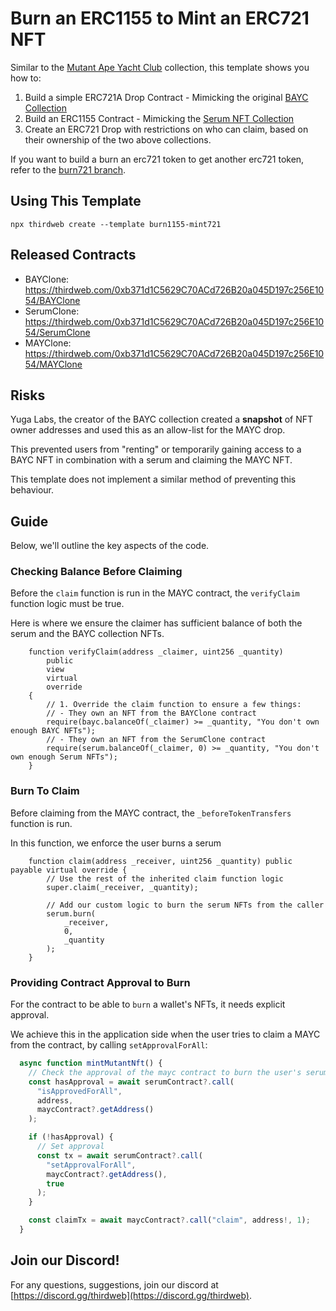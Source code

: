 # Burn an ERC1155 to Mint an ERC721 NFT

Similar to the [Mutant Ape Yacht Club](https://opensea.io/collection/mutant-ape-yacht-club) collection, this template shows you how to:

1. Build a simple ERC721A Drop Contract - Mimicking the original [BAYC Collection](https://opensea.io/collection/boredapeyachtclub)
2. Build an ERC1155 Contract - Mimicking the [Serum NFT Collection](https://opensea.io/collection/bored-ape-chemistry-club)
3. Create an ERC721 Drop with restrictions on who can claim, based on their ownership of the two above collections.

If you want to build a burn an erc721 token to get another erc721 token, refer to the [burn721 branch](https://github.com/thirdweb-example/burn1155-mint721/tree/burn721).

## Using This Template

```
npx thirdweb create --template burn1155-mint721
```

## Released Contracts

- BAYClone: https://thirdweb.com/0xb371d1C5629C70ACd726B20a045D197c256E1054/BAYClone
- SerumClone: https://thirdweb.com/0xb371d1C5629C70ACd726B20a045D197c256E1054/SerumClone
- MAYClone: https://thirdweb.com/0xb371d1C5629C70ACd726B20a045D197c256E1054/MAYClone

## Risks

Yuga Labs, the creator of the BAYC collection created a **snapshot** of NFT owner addresses and used this as an allow-list for the MAYC drop.

This prevented users from "renting" or temporarily gaining access to a BAYC NFT in combination with a serum and claiming the MAYC NFT.

This template does not implement a similar method of preventing this behaviour.

## Guide

Below, we'll outline the key aspects of the code.

### Checking Balance Before Claiming

Before the `claim` function is run in the MAYC contract, the `verifyClaim` function logic must be true.

Here is where we ensure the claimer has sufficient balance of both the serum and the BAYC collection NFTs.

```solidity
    function verifyClaim(address _claimer, uint256 _quantity)
        public
        view
        virtual
        override
    {
        // 1. Override the claim function to ensure a few things:
        // - They own an NFT from the BAYClone contract
        require(bayc.balanceOf(_claimer) >= _quantity, "You don't own enough BAYC NFTs");
        // - They own an NFT from the SerumClone contract
        require(serum.balanceOf(_claimer, 0) >= _quantity, "You don't own enough Serum NFTs");
    }
```

### Burn To Claim

Before claiming from the MAYC contract, the `_beforeTokenTransfers` function is run.

In this function, we enforce the user burns a serum

```solidity
    function claim(address _receiver, uint256 _quantity) public payable virtual override {
        // Use the rest of the inherited claim function logic
        super.claim(_receiver, _quantity);

        // Add our custom logic to burn the serum NFTs from the caller
        serum.burn(
            _receiver,
            0,
            _quantity
        );
    }
```

### Providing Contract Approval to Burn

For the contract to be able to `burn` a wallet's NFTs, it needs explicit approval.

We achieve this in the application side when the user tries to claim a MAYC from the contract, by calling `setApprovalForAll`:

```jsx
  async function mintMutantNft() {
    // Check the approval of the mayc contract to burn the user's serum tokens
    const hasApproval = await serumContract?.call(
      "isApprovedForAll",
      address,
      maycContract?.getAddress()
    );

    if (!hasApproval) {
      // Set approval
      const tx = await serumContract?.call(
        "setApprovalForAll",
        maycContract?.getAddress(),
        true
      );
    }

    const claimTx = await maycContract?.call("claim", address!, 1);
  }
```

## Join our Discord!

For any questions, suggestions, join our discord at [https://discord.gg/thirdweb](https://discord.gg/thirdweb).
